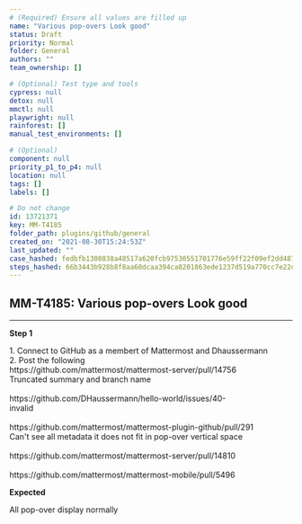 ```yaml
---
# (Required) Ensure all values are filled up
name: "Various pop-overs Look good"
status: Draft
priority: Normal
folder: General
authors: ""
team_ownership: []

# (Optional) Test type and tools
cypress: null
detox: null
mmctl: null
playwright: null
rainforest: []
manual_test_environments: []

# (Optional)
component: null
priority_p1_to_p4: null
location: null
tags: []
labels: []

# Do not change
id: 13721371
key: MM-T4185
folder_path: plugins/github/general
created_on: "2021-08-30T15:24:53Z"
last_updated: ""
case_hashed: fedbfb1300838a48517a620fcb97530551701776e59ff22f09ef2dd4870ab082298c84ef79572798a8bd4ca55a6c696c
steps_hashed: 66b3443b928b8f8aa60dcaa394ca8201863ede1237d519a770cc7e22d4b086d4da11191f3cbf5eae34bafa5c00c658f3
---
```


## MM-T4185: Various pop-overs Look good

---

**Step 1**

1\. Connect to GitHub as a membert of Mattermost and Dhaussermann\
2\. Post the following\
https\://github.com/mattermost/mattermost-server/pull/14756\
Truncated summary and branch name\
\
https\://github.com/DHaussermann/hello-world/issues/40-\
invalid\
\
https\://github.com/mattermost/mattermost-plugin-github/pull/291\
Can't see all metadata it does not fit in pop-over vertical space\
\
https\://github.com/mattermost/mattermost-server/pull/14810\
\
https\://github.com/mattermost/mattermost-mobile/pull/5496

**Expected**

All pop-over display normally
